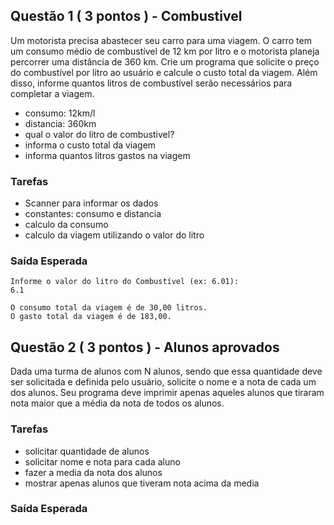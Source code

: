 ## Questão 1 ( 3 pontos ) - Combustivel

Um motorista precisa abastecer seu carro para uma viagem. O carro tem um consumo médio de combustível de 12 km por litro e o motorista planeja percorrer uma distância de 360 km. Crie um programa que solicite o preço do combustível por litro ao usuário e calcule o custo total da viagem. Além disso, informe quantos litros de combustível serão necessários para completar a viagem.

- consumo: 12km/l
- distancia: 360km
- qual o valor do litro de combustivel?
- informa o custo total da viagem
- informa quantos litros gastos na viagem


### Tarefas
- Scanner para informar os dados
- constantes: consumo e distancia
- calculo da consumo
- calculo da viagem utilizando o valor do litro


### Saída Esperada
```
Informe o valor do litro do Combustível (ex: 6.01):
6.1

O consumo total da viagem é de 30,00 litros.
O gasto total da viagem é de 183,00.
```

## Questão 2 ( 3 pontos ) - Alunos aprovados

Dada uma turma de alunos com N alunos, sendo que essa quantidade deve ser solicitada e definida pelo usuário, solicite o nome e a nota de cada um dos alunos. Seu programa deve imprimir apenas aqueles alunos que tiraram nota maior que a média da nota de todos os alunos.

### Tarefas
- solicitar quantidade de alunos
- solicitar nome e nota para cada aluno
- fazer a media da nota dos alunos
- mostrar apenas alunos que tiveram nota acima da media

### Saída Esperada
```

```